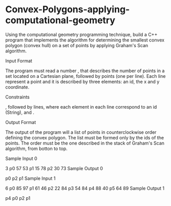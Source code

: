 # Convex-Polygons-applying-computational-geometry
Using the computational geometry programming technique, build a C++ program that implements the algorithm for determining the smallest convex polygon (convex hull) on a set of points by applying Graham's Scan algorithm.


Input Format

The program must read a number , that describes the number of points in a set located on a Cartesian plane, followed by  points (one per line). Each line represent a point and it is described by three elements: an id, the x and y coordinate.

Constraints

, followed by  lines, where each element in each line correspond to an id (String), and .

Output Format

The output of the program will a list of points in counterclockwise order defining the convex polygon. The list must be formed only by the ids of the points. The order must be the one described in the stack of Graham's Scan algorithm, from botton to top.

Sample Input 0

3
p0 57 53
p1 15 78
p2 30 73
Sample Output 0

p0 p2 p1
Sample Input 1

6
p0 85 97
p1 61 46
p2 22 84
p3 54 84
p4 88 40
p5 64 89
Sample Output 1

p4 p0 p2 p1
